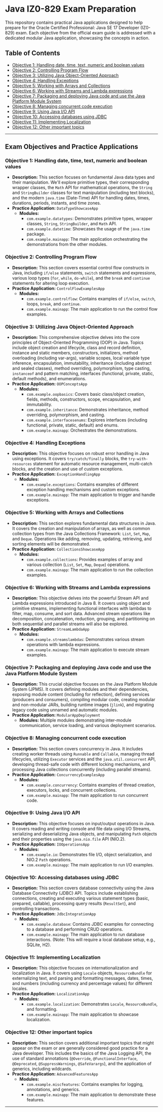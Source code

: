 # Java IZ0-829 Exam Preparation

This repository contains practical Java applications designed to help prepare for the Oracle Certified Professional: Java SE 17 Developer (IZ0-829) exam. Each objective from the official exam guide is addressed with a dedicated modular Java application, showcasing the concepts in action.

## Table of Contents

* [Objective 1: Handling date, time, text, numeric and boolean values](#objective-1-handling-date-time-text-numeric-and-boolean-values)
* [Objective 2: Controlling Program Flow](#objective-2-controlling-program-flow)
* [Objective 3: Utilizing Java Object-Oriented Approach](#objective-3-utilizing-java-object-oriented-approach)
* [Objective 4: Handling Exceptions](#objective-4-handling-exceptions)
* [Objective 5: Working with Arrays and Collections](#objective-5-working-with-arrays-and-collections)
* [Objective 6: Working with Streams and Lambda expressions](#objective-6-working-with-streams-and-lambda-expressions)
* [Objective 7: Packaging and deploying Java code and use the Java Platform Module System](#objective-7-packaging-and-deploying-java-code-and-use-the-java-platform-module-system)
* [Objective 8: Managing concurrent code execution](#objective-8-managing-concurrent-code-execution)
* [Objective 9: Using Java I/O API](#objective-9-using-java-io-api)
* [Objective 10: Accessing databases using JDBC](#objective-10-accessing-databases-using-jdbc)
* [Objective 11: Implementing Localization](#objective-11-implementing-localization)
* [Objective 12: Other important topics](#objective-12-other-important-topics)

---

## Exam Objectives and Practice Applications

### Objective 1: Handling date, time, text, numeric and boolean values

* **Description:** This section focuses on fundamental Java data types and their manipulation. We'll explore primitive types, their corresponding wrapper classes, the `Math` API for mathematical operations, the `String` and `StringBuilder` classes for text manipulation (including text blocks), and the modern `java.time` (Date-Time) API for handling dates, times, durations, periods, instants, and time zones.
* **Practice Application:** `DataTypeShowcaseApp`
    * **Modules:**
        * `com.example.datatypes`: Demonstrates primitive types, wrapper classes, `String`, `StringBuilder`, and `Math` API.
        * `com.example.datetime`: Showcases the usage of the `java.time` package.
        * `com.example.mainapp`: The main application orchestrating the demonstrations from the other modules.

### Objective 2: Controlling Program Flow

* **Description:** This section covers essential control flow constructs in Java, including `if/else` statements, `switch` statements and expressions, various loop types (`for`, `while`, `do-while`), and the `break` and `continue` statements for altering loop execution.
* **Practice Application:** `ControlFlowExamplesApp`
    * **Modules:**
        * `com.example.controlflow`: Contains examples of `if/else`, `switch`, loops, `break`, and `continue`.
        * `com.example.mainapp`: The main application to run the control flow examples.

### Objective 3: Utilizing Java Object-Oriented Approach

* **Description:** This comprehensive objective delves into the core principles of Object-Oriented Programming (OOP) in Java. Topics include object creation and lifecycle, class and record definition, instance and static members, constructors, initializers, method overloading (including var-args), variable scopes, local variable type inference, encapsulation, immutability, inheritance (including abstract and sealed classes), method overriding, polymorphism, type casting, `instanceof` and pattern matching, interfaces (functional, private, static, default methods), and enumerations.
* **Practice Application:** `OOPConceptsApp`
    * **Modules:**
        * `com.example.oopbasics`: Covers basic class/object creation, fields, methods, constructors, scope, encapsulation, and immutability.
        * `com.example.inheritance`: Demonstrates inheritance, method overriding, polymorphism, and casting.
        * `com.example.interfacesenums`: Explores interfaces (including functional, private, static, default) and enums.
        * `com.example.mainapp`: Orchestrates the demonstrations.

### Objective 4: Handling Exceptions

* **Description:** This objective focuses on robust error handling in Java using exceptions. It covers `try/catch/finally` blocks, the `try-with-resources` statement for automatic resource management, multi-catch blocks, and the creation and use of custom exceptions.
* **Practice Application:** `ExceptionHandlingApp`
    * **Modules:**
        * `com.example.exceptions`: Contains examples of different exception handling mechanisms and custom exceptions.
        * `com.example.mainapp`: The main application to trigger and handle exceptions.

### Objective 5: Working with Arrays and Collections

* **Description:** This section explores fundamental data structures in Java. It covers the creation and manipulation of arrays, as well as common collection types from the Java Collections Framework: `List`, `Set`, `Map`, and `Deque`. Operations like adding, removing, updating, retrieving, and sorting elements will be demonstrated.
* **Practice Application:** `CollectionsShowcaseApp`
    * **Modules:**
        * `com.example.collections`: Provides examples of array and various collection (`List`, `Set`, `Map`, `Deque`) operations.
        * `com.example.mainapp`: The main application to run the collection examples.

### Objective 6: Working with Streams and Lambda expressions

* **Description:** This objective delves into the powerful Stream API and Lambda expressions introduced in Java 8. It covers using object and primitive streams, implementing functional interfaces with lambdas to filter, map, consume, and sort data. Advanced stream operations like decomposition, concatenation, reduction, grouping, and partitioning on both sequential and parallel streams will also be explored.
* **Practice Application:** `StreamLambdaApp`
    * **Modules:**
        * `com.example.streamslambdas`: Demonstrates various stream operations with lambda expressions.
        * `com.example.mainapp`: The main application to execute stream examples.

### Objective 7: Packaging and deploying Java code and use the Java Platform Module System

* **Description:** This crucial objective focuses on the Java Platform Module System (JPMS). It covers defining modules and their dependencies, exposing module content (including for reflection), defining services (producers and consumers), compiling modular code, creating modular and non-modular JARs, building runtime images (`jlink`), and migrating legacy code using unnamed and automatic modules.
* **Practice Application:** `ModularAppDeployment`
    * **Modules:** Multiple modules demonstrating inter-module communication, service loading, and various deployment scenarios.

### Objective 8: Managing concurrent code execution

* **Description:** This section covers concurrency in Java. It includes creating worker threads using `Runnable` and `Callable`, managing thread lifecycles, utilizing `Executor` services and the `java.util.concurrent` API, developing thread-safe code with different locking mechanisms, and processing Java collections concurrently (including parallel streams).
* **Practice Application:** `ConcurrencyExamplesApp`
    * **Modules:**
        * `com.example.concurrency`: Contains examples of thread creation, executors, locks, and concurrent collections.
        * `com.example.mainapp`: The main application to run concurrent code.

### Objective 9: Using Java I/O API

* **Description:** This objective focuses on input/output operations in Java. It covers reading and writing console and file data using I/O Streams, serializing and deserializing Java objects, and manipulating `Path` objects and their properties using the `java.nio.file` API (NIO.2).
* **Practice Application:** `IOOperationsApp`
    * **Modules:**
        * `com.example.io`: Demonstrates file I/O, object serialization, and NIO.2 `Path` operations.
        * `com.example.mainapp`: The main application to run I/O examples.

### Objective 10: Accessing databases using JDBC

* **Description:** This section covers database connectivity using the Java Database Connectivity (JDBC) API. Topics include establishing connections, creating and executing various statement types (basic, prepared, callable), processing query results (`ResultSet`), and controlling transactions.
* **Practice Application:** `JdbcIntegrationApp`
    * **Modules:**
        * `com.example.database`: Contains JDBC examples for connecting to a database and performing CRUD operations.
        * `com.example.mainapp`: The main application to run database interactions. (Note: This will require a local database setup, e.g., SQLite, H2).

### Objective 11: Implementing Localization

* **Description:** This objective focuses on internationalization and localization in Java. It covers using `Locale` objects, `ResourceBundle` for externalizing text, and parsing and formatting messages, dates, times, and numbers (including currency and percentage values) for different locales.
* **Practice Application:** `LocalizationApp`
    * **Modules:**
        * `com.example.localization`: Demonstrates `Locale`, `ResourceBundle`, and formatting.
        * `com.example.mainapp`: The main application to showcase localization.

### Objective 12: Other important topics

* **Description:** This section covers additional important topics that might appear on the exam or are generally considered good practice for a Java developer. This includes the basics of the Java Logging API, the use of standard annotations (`@Override`, `@FunctionalInterface`, `@Deprecated`, `@SuppressWarnings`, `@SafeVarargs`), and the application of generics, including wildcards.
* **Practice Application:** `AdvancedFeaturesApp`
    * **Modules:**
        * `com.example.miscfeatures`: Contains examples for logging, annotations, and generics.
        * `com.example.mainapp`: The main application to demonstrate these features.

---

